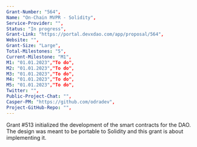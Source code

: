 ```yaml
---
Grant-Number: "564",
Name: "On-Chain MVPR - Solidity",
Service-Provider: "",
Status: "In progress",
Grant-Link: "https://portal.devxdao.com/app/proposal/564",
Website: "",
Grant-Size: "Large",
Total-Milestones: "5",
Current-Milestone: "M1",
M1: "01.01.2023","To do",
M2: "01.01.2023","To do",
M3: "01.01.2023","To do",
M4: "01.01.2023","To do",
M5: "01.01.2023","To do",
Twitter: "",
Public-Project-Chat: "",
Casper-PM: "https://github.com/odradev",
Project-GitHub-Repo: "",
---
```

<!--lang:en--> 
Grant #513 initialized the development of the smart contracts for the DAO. The design was meant to be portable to Solidity and this grant is about implementing it.
<!--lang:es--] 
<!--lang:de--] 
<!--lang:fr--] 
<!--lang:pl--] 
[!--lang:*-->  
